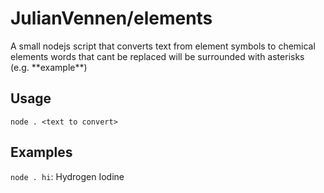 # JulianVennen/elements
A small nodejs script that converts text from element symbols to chemical elements
words that cant be replaced will be surrounded with asterisks (e.g. \*\*example\*\*)

## Usage
`node . <text to convert>`

## Examples
`node . hi`: Hydrogen Iodine
